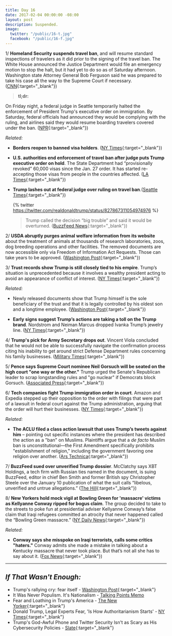 ```yaml
---
title: Day 16
date: 2017-02-04 00:00:00 -08:00
layout: post
description: Suspended.
image:
  twitter: "/public/16-t.jpg"
  facebook: "/public/16-f.jpg"
---
```


1/ **Homeland Security suspends travel ban**, and will resume standard inspections of travelers as it did prior to the signing of the travel ban. The White House announced the Justice Department would file an emergency motion to stop the halt, but it had yet to do so as of Saturday afternoon. Washington state Attorney General Bob Ferguson said he was prepared to take his case all the way to the Supreme Court if necessary. ([CNN](http://www.cnn.com/2017/02/03/politics/federal-judge-temporarily-halts-trump-travel-ban-nationwide-ag-says/index.html){:target="_blank"})

> **tl;dr:**
>
On Friday night, a federal judge in Seattle temporarily halted the enforcement of President Trump's executive order on immigration. By Saturday, federal officials had announced they would be complying with the ruling, and airlines said they would resume boarding travelers covered under the ban. ([NPR](http://www.npr.org/sections/thetwo-way/2017/02/04/513415447/airlines-again-board-travelers-barred-by-travel-order-as-trump-vows-to-fight){:target="_blank"})

_Related:_

* **Borders reopen to banned visa holders**. ([NY Times](https://www.nytimes.com/2017/02/04/us/politics/visa-ban-trump-judge-james-robart.html){:target="_blank"})
* **U.S. authorities end enforcement of travel ban after judge puts Trump executive order on hold**. The State Department had “provisionally revoked” 60,000 visas since the Jan. 27 order. It has started re-accepting those visas from people in the countries affected. ([LA Times](http://www.latimes.com/politics/la-na-pol-visa-cancellations-20170204-story.html){:target="_blank"})
* **Trump lashes out at federal judge over ruling on travel ban**.([Seattle Times](http://www.seattletimes.com/nation-world/nation-politics/trump-lashes-out-a-federal-judge-over-ruling-on-travel-ban/){:target="_blank"})

  {% twitter https://twitter.com/realdonaldtrump/status/827867311054974976 %}

  > Trump called the decision “big trouble” and said it would be overturned. ([BuzzFeed News](https://www.buzzfeed.com/zoetillman/federal-judge-criticizes-trumps-travel-ban-and-extends-order){:target="_blank"})


2/ **USDA abruptly purges animal welfare information from its website** about the treatment of animals at thousands of research laboratories, zoos, dog breeding operations and other facilities. The removed documents are now accessible only via Freedom of Information Act Requests. Those can take years to be approved. ([Washington Post](https://www.washingtonpost.com/news/animalia/wp/2017/02/03/the-usda-abruptly-removes-animal-welfare-information-from-its-website/){:target="_blank"})

3/ **Trust records show Trump is still closely tied to his empire**. Trump’s situation is unprecedented because it involves a wealthy president acting to avoid an appearance of conflict of interest. ([NY Times](https://www.nytimes.com/2017/02/03/us/politics/donald-trump-business.html){:target="_blank"})

_Related:_

* Newly released documents show that Trump himself is the sole beneficiary of the trust and that it is legally controlled by his oldest son and a longtime employee. ([Washington Post](https://www.washingtonpost.com/politics/documents-confirm-trump-still-benefiting-from-his-business/2017/02/04/848fdd5a-eae0-11e6-bf6f-301b6b443624_story.html){:target="_blank"})

* **Early signs suggest Trump’s actions are taking a toll on the Trump brand**. Nordstrom and Neiman Marcus dropped Ivanka Trump’s jewelry line. ([NY Times](https://www.nytimes.com/2017/02/04/business/the-trump-brand.html){:target="_blank"})

4/ **Trump's pick for Army Secretary drops out**. Vincent Viola concluded that he would not be able to successfully navigate the confirmation process citing his inability to get around strict Defense Department rules concerning his family businesses. ([Military Times](http://www.militarytimes.com/articles/trump-viola-withdraws-army-secretary){:target="_blank"})

5/ **Pence says Supreme Court nominee Neil Gorsuch will be seated on the high court "one way or the other."** Trump urged the Senate's Republican leader to scrap longstanding rules and "go nuclear" if Democrats block Gorsuch. ([Associated Press](http://bigstory.ap.org/174cd1b3e3964c279693c4b444b02d2e){:target="_blank"})

6/ **Tech companies fight Trump immigration order in court**.  Amazon and Expedia stepped up their opposition to the order with filings that were part of a lawsuit in federal court against the Trump administration, arguing that the order will hurt their businesses. ([NY Times](https://www.nytimes.com/2017/01/30/technology/technology-companies-fight-trump-immigration-order-in-court.html){:target="_blank"})

_Related:_

* **The ACLU filed a class action lawsuit that uses Trump’s tweets against him** – pointing out specific instances where the president has described the action as a "ban" on Muslims. Plaintiffs argue that a _de facto_ Muslim ban is unconstitutional—the First Amendment specifically prohibits "establishment of religion," including the government favoring one religion over another. ([Ars Technica](https://arstechnica.com/tech-policy/2017/02/prof-can-you-sue-the-president-based-on-his-tweets-were-about-to-find-out/){:target="_blank"})

7/ **BuzzFeed sued over unverified Trump dossier**. McClatchy says XBT Holdings, a tech firm with Russian ties named in the document, is suing BuzzFeed, editor in chief Ben Smith and former British spy Christopher Steele over the January 10 publication of what the suit calls “libelous, unverified and untrue allegations.” ([The Hill](http://thehill.com/blogs/blog-briefing-room/news/317898-buzzfeed-sued-over-unverified-trump-dossier){:target="_blank"})

8/ **New Yorkers hold mock vigil at Bowling Green for 'massacre' victims as Kellyanne Conway ripped for bogus claim**. The group decided to take to the streets to poke fun at presidential adviser Kellyanne Conway’s false claim that Iraqi refugees committed an atrocity that never happened called the “Bowling Green massacre.” ([NY Daily News](http://www.nydailynews.com/new-york/new-yorkers-hold-vigil-bowling-green-massacre-victims-article-1.2963989){:target="_blank"})

_Related:_

* **Conway says she misspoke on Iraqi terrorists, calls some critics "haters."** Conway admits she made a mistake in talking about a Kentucky massacre that never took place. But that’s not all she has to say about it. ([Fox News](http://www.foxnews.com/politics/2017/02/04/conway-says-misspoke-on-iraqi-terrorists-calls-some-critics-haters.html){:target="_blank"})

---

## _If That Wasn't Enough:_

* Trump's rallying cry: fear itself - [Washington Post](http://www.washingtonpost.com/politics/trumps-rallying-cry-fear-itself/2017/02/03/7d2a0432-ea4a-11e6-bf6f-301b6b443624_story.html){:target="_blank"}
* It Was Never Populism. It's Nationalism - [Talking Points Memo](http://talkingpointsmemo.com/edblog/it-was-never-populism-it-s-nationalism)
* Fear and Loathing in Trump's America - [The New Yorker](http://www.newyorker.com/culture/cultural-comment/fear-and-loathing-in-trumps-america){:target="_blank"}
* Donald Trump, Legal Experts Fear, 'Is How Authoritarianism Starts' - [NY Times](http://www.nytimes.com/2016/06/04/us/politics/donald-trump-constitution-power.html){:target="_blank"}
* Trump's God-Awful Phone and Twitter Security Isn't as Scary as His Cybersecurity Policies - [Slate](http://www.slate.com/blogs/future_tense/2017/01/27/trump_s_phone_and_twitter_security_isn_t_as_scary_as_his_cybersecurity_policies.html){:target="_blank"}







